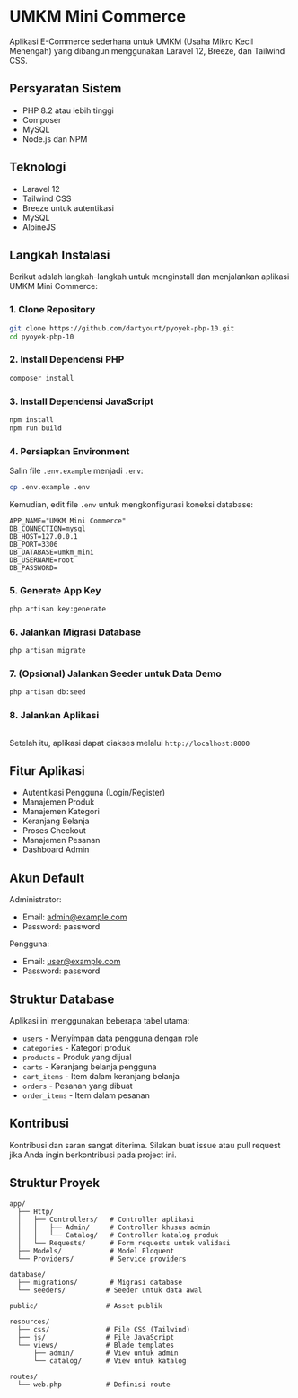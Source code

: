 # UMKM Mini Commerce

Aplikasi E-Commerce sederhana untuk UMKM (Usaha Mikro Kecil Menengah) yang dibangun menggunakan Laravel 12, Breeze, dan Tailwind CSS.

## Persyaratan Sistem

- PHP 8.2 atau lebih tinggi
- Composer
- MySQL
- Node.js dan NPM

## Teknologi

- Laravel 12
- Tailwind CSS
- Breeze untuk autentikasi
- MySQL
- AlpineJS

## Langkah Instalasi

Berikut adalah langkah-langkah untuk menginstall dan menjalankan aplikasi UMKM Mini Commerce:

### 1. Clone Repository

```bash
git clone https://github.com/dartyourt/pyoyek-pbp-10.git
cd pyoyek-pbp-10
```

### 2. Install Dependensi PHP

```bash
composer install
```

### 3. Install Dependensi JavaScript

```bash
npm install
npm run build
```

### 4. Persiapkan Environment

Salin file `.env.example` menjadi `.env`:

```bash
cp .env.example .env
```

Kemudian, edit file `.env` untuk mengkonfigurasi koneksi database:

```
APP_NAME="UMKM Mini Commerce"
DB_CONNECTION=mysql
DB_HOST=127.0.0.1
DB_PORT=3306
DB_DATABASE=umkm_mini
DB_USERNAME=root
DB_PASSWORD=
```

### 5. Generate App Key

```bash
php artisan key:generate
```

### 6. Jalankan Migrasi Database

```bash
php artisan migrate
```

### 7. (Opsional) Jalankan Seeder untuk Data Demo

```bash
php artisan db:seed
```

### 8. Jalankan Aplikasi

```bash

```

Setelah itu, aplikasi dapat diakses melalui `http://localhost:8000`

## Fitur Aplikasi

- Autentikasi Pengguna (Login/Register)
- Manajemen Produk
- Manajemen Kategori
- Keranjang Belanja
- Proses Checkout
- Manajemen Pesanan
- Dashboard Admin

## Akun Default

Administrator:
- Email: admin@example.com
- Password: password

Pengguna:
- Email: user@example.com
- Password: password

## Struktur Database

Aplikasi ini menggunakan beberapa tabel utama:

- `users` - Menyimpan data pengguna dengan role
- `categories` - Kategori produk
- `products` - Produk yang dijual
- `carts` - Keranjang belanja pengguna
- `cart_items` - Item dalam keranjang belanja
- `orders` - Pesanan yang dibuat
- `order_items` - Item dalam pesanan

## Kontribusi

Kontribusi dan saran sangat diterima. Silakan buat issue atau pull request jika Anda ingin berkontribusi pada project ini.

## Struktur Proyek

```
app/
  ├── Http/
  │   ├── Controllers/   # Controller aplikasi
  │   │   ├── Admin/     # Controller khusus admin
  │   │   └── Catalog/   # Controller katalog produk
  │   └── Requests/      # Form requests untuk validasi
  ├── Models/            # Model Eloquent
  └── Providers/         # Service providers
  
database/
  ├── migrations/        # Migrasi database
  └── seeders/          # Seeder untuk data awal
  
public/                 # Asset publik
  
resources/
  ├── css/              # File CSS (Tailwind)
  ├── js/               # File JavaScript
  └── views/            # Blade templates
      ├── admin/        # View untuk admin
      └── catalog/      # View untuk katalog
  
routes/
  └── web.php           # Definisi route
```

